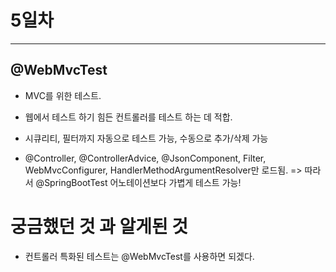 # 5일차
----

## @WebMvcTest
- MVC를 위한 테스트. 
- 웹에서 테스트 하기 힘든 컨트롤러를 테스트 하는 데 적합.
- 시큐리티, 필터까지 자동으로 테스트 가능, 수동으로 추가/삭제 가능

- @Controller, @ControllerAdvice, @JsonComponent, 
Filter, WebMvcConfigurer, HandlerMethodArgumentResolver만 로드됨. 
=> 따라서 @SpringBootTest 어노테이션보다 가볍게 테스트 가능!


# 궁금했던 것 과 알게된 것
- 컨트롤러 특화된 테스트는 @WebMvcTest를 사용하면 되겠다.
